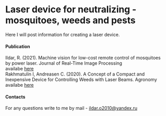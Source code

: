 # Laser device for neutralizing - mosquitoes, weeds and pests
Here I will post information for creating a laser device.




#### Publication 
Ildar, R. (2021). Machine vision for low-cost remote control of mosquitoes by power laser. Journal of Real-Time Image Processing   
availabe [here]( https://www.researchgate.net/publication/349226713_Machine_vision_for_low-cost_remote_control_of_mosquitoes_by_power_laser)    
Rakhmatulin I, Andreasen C. (2020). A Concept of a Compact and Inexpensive Device for Controlling Weeds with Laser Beams. Agronomy  
availabe [here](https://www.mdpi.com/2073-4395/10/10/1616)  

#### Contacts
For any questions write to me by mail - ildar.o2010@yandex.ru  
